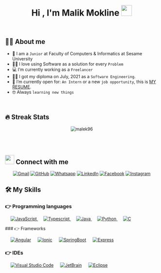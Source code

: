<h1 align="center">Hi , I'm Malik Mokline <img src="https://media.giphy.com/media/hvRJCLFzcasrR4ia7z/giphy.gif" width="35"></h1>


<br>




## :sassy_man:  About me
- :school: I am a `Junior` at Faculty of Computers & Informatics at Sesame University
- :technologist: I love using Software as a solution for every `Problem`
- :computer:  I’m currently working as a `Freelancer`
- :student: I got my diploma on July, 2021 as a `Software Engineering`.
- :thinking: I’m currently open for: `An Intern` or a new `job opportunity`, this is [MY RESUME](https://drive.google.com/file/d/10A5Z6HT4UpftHQ_3Po9SBtNfV1NyvhBd/view?usp=sharing).
- :nerd_face: Always `learning new things`

<br>

## 🔥 Streak Stats
<p align="center"><img src="https://github-readme-streak-stats.herokuapp.com/?user=malek96&theme=algolia" alt="malek96" /></p>

<br>
<br>


## <img src="https://media.giphy.com/media/iY8CRBdQXODJSCERIr/giphy.gif" width="30px"> Connect with me
<p align="center">
	<a href="mailto:moklinemalek@gmail.com"><img img src="https://img.shields.io/badge/gmail-%23EA4335.svg?style=plastic&logo=gmail&logoColor=white" alt="Gmail"/></a>
	<a href="https://github.com/malek96"><img src="https://img.shields.io/badge/github-%23181717.svg?style=plastic&logo=github&logoColor=white" alt="GitHub"/></a>
	<a href="https://wa.me/021690158471"><img src="https://img.shields.io/badge/whatsapp-%2325D366.svg?style=plastic&logo=whatsapp&logoColor=white" alt="Whatsapp"/></a>
	<a href="https://www.linkedin.com/in/malek-mokline-015a6116b/"><img src="https://img.shields.io/badge/linkedin-%230A66C2.svg?style=plastic&logo=linkedin&logoColor=white" alt="LinkedIn"/></a>
	<a href="https://www.facebook.com/moklinemalek"><img src="https://img.shields.io/badge/facebook-%231877F2.svg?style=plastic&logo=facebook&logoColor=white" alt="Facebook"/></a>
	<a href="https://www.instagram.com/malikmokline/"><img src="https://img.shields.io/badge/instagram-%23E4405F.svg?style=plastic&logo=instagram&logoColor=white" alt="Instagram"/></a>
</p>

## 🛠️ My Skills

### 👉 Programming languages

<p align="center"> 
  
  &emsp;
  <a href="https://developer.mozilla.org/en-US/docs/Web/JavaScript" target="_blank"> 
     <img alt="JavaScript" src="https://img.shields.io/badge/JavaScript%20-%23F7DF1E.svg?style=plastic&logo=javascript&logoColor=black">
   </a>
  &emsp;
  <a href="https://www.typescriptlang.org/" target="_blank"> 
    <img alt="Typescript" src="https://img.shields.io/badge/TypeScript-%23007396.svg?style=plastic&logo=typescript&logoColor=white">
  </a>
  &emsp;
  <a href="https://www.java.com" target="_blank"> 
    <img alt="Java" src="https://img.shields.io/badge/Java-%23007396.svg?style=plastic&logo=java&logoColor=white">
  </a>
  &emsp;
   <a href="https://www.python.org" target="_blank">
    <img alt="Python" src="https://img.shields.io/badge/Python%20-%2314354C.svg?style=plastic&logo=python&logoColor=white">
  </a>
  &emsp; 
  <a href="https://www.cprogramming.com/" target="_blank"> 
    <img alt="C" src="https://img.shields.io/badge/C%20-%232370ED.svg?style=plastic&logo=c&logoColor=white">
  </a> 
</p>
### 👉 Frameworks
 
<p align="">
  &emsp;
    <a href="#"><img alt="Angular" src="https://img.shields.io/badge/Angular-%23007396.svg?style=plastic&logo=angular&logoColor=white&color=red"></a>
  &emsp;
    <a href="#"><img alt="Ionic" src="https://img.shields.io/badge/Ionic-%23007396.svg?style=plastic&logo=ionic&logoColor=white&color=blue" /></a>
  &emsp;
    <a href="#"><img alt="SpringBoot" src="https://img.shields.io/badge/SpringBoot-%23007396.svg?style=plastic&logo=springboot&logoColor=white&color=green" /></a>
	  &emsp;
    <a href="#"><img alt="Express" src="https://img.shields.io/badge/Express-%23007396.svg?style=plastic&logo=express&logoColor=black&color=white" /></a>
</p>

### 👉 IDEs
 
<p align="">
  &emsp;
    <a href="#"><img alt="Visual Studio Code" src="https://img.shields.io/badge/Visual%20Studio%20Code-0078d7.svg?style=plastic&logo=visual-studio-code&logoColor=white"></a>
  &emsp;
    <a href="#"><img alt="JetBrain" src="https://img.shields.io/badge/jetbrains-%23000000.svg?style=plastic&logo=jetbrains&logoColor=white" /></a>
  &emsp;
    <a href="#"><img alt="Eclipse" src="https://img.shields.io/badge/eclipse%20ide-%232C2255.svg?&style=plastic&logo=eclipse%20ide&logoColor=white" /></a>
</p>
